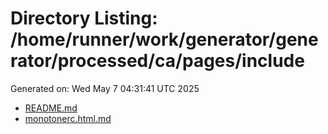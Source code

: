 # Directory Listing: /home/runner/work/generator/generator/processed/ca/pages/include
Generated on: Wed May  7 04:31:41 UTC 2025

- [README.md](README.md)
- [monotonerc.html.md](monotonerc.html.md)
